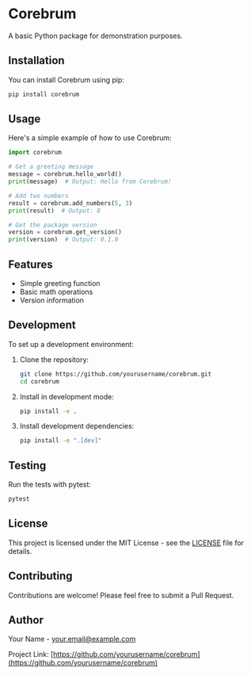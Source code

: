 # Corebrum

A basic Python package for demonstration purposes.

## Installation

You can install Corebrum using pip:

```bash
pip install corebrum
```

## Usage

Here's a simple example of how to use Corebrum:

```python
import corebrum

# Get a greeting message
message = corebrum.hello_world()
print(message)  # Output: Hello from Corebrum!

# Add two numbers
result = corebrum.add_numbers(5, 3)
print(result)  # Output: 8

# Get the package version
version = corebrum.get_version()
print(version)  # Output: 0.1.0
```

## Features

- Simple greeting function
- Basic math operations
- Version information

## Development

To set up a development environment:

1. Clone the repository:
   ```bash
   git clone https://github.com/yourusername/corebrum.git
   cd corebrum
   ```

2. Install in development mode:
   ```bash
   pip install -e .
   ```

3. Install development dependencies:
   ```bash
   pip install -e ".[dev]"
   ```

## Testing

Run the tests with pytest:

```bash
pytest
```

## License

This project is licensed under the MIT License - see the [LICENSE](LICENSE) file for details.

## Contributing

Contributions are welcome! Please feel free to submit a Pull Request.

## Author

Your Name - your.email@example.com

Project Link: [https://github.com/yourusername/corebrum](https://github.com/yourusername/corebrum)
